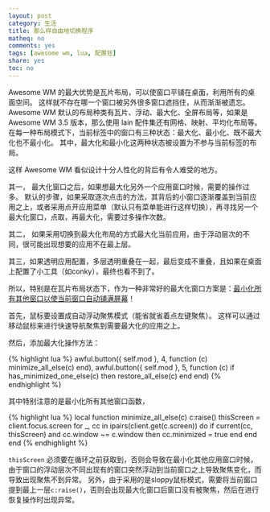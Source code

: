 ```yaml
---
layout: post
category: 生活
title: 那么样自由地切换程序
matheq: no
comments: yes
tags: [awesome wm, lua, 配置狂]
share: yes
toc: no
---
```


Awesome WM 的最大优势是瓦片布局，可以使窗口平铺在桌面，利用所有的桌面空间。
这样就不存在哪一个窗口被另外很多窗口遮挡住，从而渐渐被遗忘。
Awesome WM 默认的布局种类有瓦片、浮动、最大化、全屏布局等，如果是 Awesome WM 3.5 版本，那么使用 lain 配件集还有网格、映射、平均化布局等。
在每一种布局模式下，当前标签中的窗口有三种状态：最大化、最小化、既不最大化也不最小化。
其中，最大化和最小化这两种状态被设置为不参与当前标签的布局。

这样 Awesome WM 看似设计十分人性化的背后有令人难受的地方。

其一， 最大化窗口之后，如果想最大化另外一个应用窗口时候，需要的操作过多。
默认的步骤，如果采取逐次点击的方法，其背后的小窗口逐渐覆盖到当前应用之上，或者采用点开应用菜单（默认只有菜单能进行这样切换），再寻找另一个最大化窗口，点取，再最大化，需要过多操作次数。

其二， 如果采用切换到最大化布局的方式最大化当前应用，由于浮动层次的不同，很可能出现想要的应用不在最上层。

其三，如果透明应用配置，多层透明重叠在一起，最后变成不重叠，且如果在桌面上配置了小工具（如conky），最终也看不到了。

所以，特别是在瓦片布局状态下，作为一种非常好的最大化窗口方案是：[最小化所有其他窗口以使当前窗口自动铺满屏幕](https://github.com/worron/awesome-config/pull/1)！

首先，鼠标要设置成自动浮动聚焦模式（能省就省着点左键聚焦）。
这样可以通过移动鼠标来进行快速导航聚焦到需要最大化的应用之上。

然后，添加最大化操作方法：

{% highlight lua  %}
awful.button({ self.mod            }, 4, function (c) minimize_all_else(c) end),
awful.button({ self.mod            }, 5, function (c)
	if has_minimized_one_else(c) then
		restore_all_else(c)
	end
end)
{% endhighlight %}

其中特别注意的是最小化所有其他窗口函数，

{% highlight lua  %}
local function minimize_all_else(c)
    c:raise()
    thisScreen = client.focus.screen
    for _, cc in ipairs(client.get(c.screen)) do
        if current(cc, thisScreen) and cc.window ~= c.window then
                cc.minimized = true
        end
    end
end
{% endhighlight %}

`thisScreen` 必须要在循环之前获取到，否则会导致在最小化其他应用窗口时候，由于窗口的浮动层次不同出现有的窗口突然浮动到当前窗口之上导致聚焦变化，而导致出现聚焦不到异常。
另外，由于采用的是sloppy鼠标模式，需要将当前窗口提到最上一层`c:raise()`，否则会出现最大化窗口后窗口没有被聚焦，然后在进行恢复操作时出现异常。



